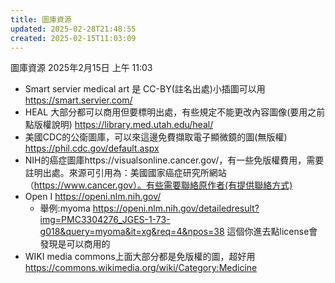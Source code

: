 ```yaml
---
title: 圖庫資源
updated: 2025-02-28T21:48:55
created: 2025-02-15T11:03:09
---
```


圖庫資源
2025年2月15日
上午 11:03
- Smart servier medical art 是 CC-BY(註名出處)小插圖可以用 https://smart.servier.com/
- HEAL 大部分都可以商用但要標明出處，有些規定不能更改內容圖像(要用之前點版權說明) https://library.med.utah.edu/heal/
- 美國CDC的公衛圖庫，可以來這邊免費擷取電子顯微鏡的圖(無版權) https://phil.cdc.gov/default.aspx
- NIH的癌症圖庫https://visualsonline.cancer.gov/，有一些免版權費用，需要註明出處。來源可引用為：美國國家癌症研究所網站（https://www.cancer.gov）。有些需要聯絡原作者(有提供聯絡方式)
- Open I https://openi.nlm.nih.gov/
  - 舉例:myoma https://openi.nlm.nih.gov/detailedresult?img=PMC3304276_JGES-1-73-g018&query=myoma&it=xg&req=4&npos=38 這個你進去點license會發現是可以商用的
- WIKI media commons上面大部分都是免版權的圖，超好用 https://commons.wikimedia.org/wiki/Category:Medicine

